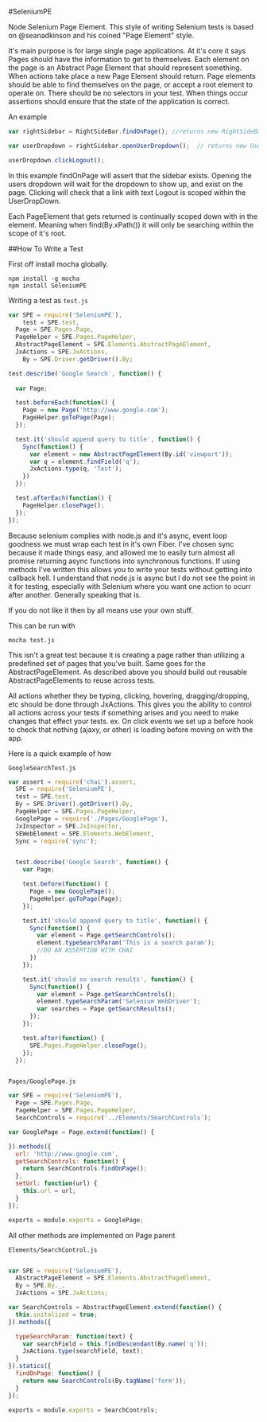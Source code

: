 #SeleniumPE

Node Selenium Page Element.
This style of writing Selenium tests is based on @seanadkinson and his coined "Page Element" style.

It's main purpose is for large single page applications.
At it's core it says Pages should have the information to get to themselves. 
Each element on the page is an Abstract Page Element that should represent something.
When actions take place a new Page Element should return.
Page elements should be able to find themselves on the page, or accept a root element to operate on.
There should be no selectors in your test.
When things occur assertions should ensure that the state of the application is correct.

An example

```javascript
var rightSidebar = RightSideBar.findOnPage(); //returns new RightSideBar();

var userDropdown = rightSidebar.openUserDropdown();  // returns new UserDropDown which extends DropDown

userDropdown.clickLogout();
````

In this example findOnPage will assert that the sidebar exists.
Opening the users dropdown will wait for the dropdown to show up, and exist on the page.
Clicking will check that a link with text Logout is scoped within the UserDropDown.

Each PageElement that gets returned is continually scoped down with in the element.
Meaning when find(By.xPath()) it will only be searching within the scope of it's root.

##How To Write a Test

First off install mocha globally.

```
npm install -g mocha
npm install SeleniumPE
```

Writing a test as `test.js`
```javascript
var SPE = require('SeleniumPE'),
	test = SPE.test,
  Page = SPE.Pages.Page,
  PageHelper = SPE.Pages.PageHelper,
  AbstractPageElement = SPE.Elements.AbstractPageElement,
  JxActions = SPE.JxActions,
	By = SPE.Driver.getDriver().By;

test.describe('Google Search', function() {
  
  var Page;

  test.beforeEach(function() {
  	Page = new Page('http://www.google.com');
  	PageHelper.goToPage(Page);
  });

  test.it('should append query to title', function() {
    Sync(function() {
      var element = new AbstractPageElement(By.id('viewport'));
      var q = element.findField('q');
      JxActions.type(q, 'Test');
    })
  });

  test.afterEach(function() { 
    PageHelper.closePage();
  });
});
```
Because selenium complies with node.js and it's async, event loop goodness we must wrap each test in it's own Fiber.
I've chosen sync because it made things easy, and allowed me to easily turn almost all promise returning async functions into synchronous functions.
If using methods I've written this allows you to write your tests without getting into callback hell. I understand that node.js is async but I do not see the point in it for testing, especially with Selenium where you want one action to ocurr after another. Generally speaking that is.

If you do not like it then by all means use your own stuff.

This can be run with

```
mocha test.js
```

This isn't a great test because it is creating a page rather than utilizing a predefined set of pages that you've built.
Same goes for the AbstractPageElement. As described above you should build out reusable AbstractPageElements to reuse across tests.

All actions whether they be typing, clicking, hovering, dragging/dropping, etc should be done through JxActions.
This gives you the ability to control all actions across your tests if something arises and you need to make changes that effect your tests.
ex. On click events we set up a before hook to check that nothing (ajaxy, or other) is loading before moving on with the app.


Here is a quick example of how 

`GoogleSearchTest.js`
```javascript
var assert = require('chai').assert,
  SPE = require('SeleniumPE'),
  test = SPE.test,
  By = SPE.Driver().getDriver().By,
  PageHelper = SPE.Pages.PageHelper,
  GooglePage = require('./Pages/GooglePage'),
  JxInspector = SPE.JxInspector,
  SEWebElement = SPE.Elements.WebElement,
  Sync = require('sync');


  test.describe('Google Search', function() {
    var Page;

    test.before(function() {
      Page = new GooglePage();
      PageHelper.goToPage(Page);
    });

    test.it('should append query to title', function() {
      Sync(function() {
        var element = Page.getSearchControls();
        element.typeSearchParam('This is a search param');
        //DO AN ASSERTION WITH CHAI
      })
    });

    test.it('should so search results', function() {
      Sync(function() {
        var element = Page.getSearchControls();
        element.typeSearchParam('Selenium WebDriver');
        var searches = Page.getSearchResults();
      });
    });

    test.after(function() { 
      SPE.Pages.PageHelper.closePage();
    });
  });



```


`Pages/GooglePage.js`
```javascript
var SPE = require('SeleniumPE'),
  Page = SPE.Pages.Page,
  PageHelper = SPE.Pages.PageHelper,
  SearchControls = require('../Elements/SearchControls');

var GooglePage = Page.extend(function() {

}).methods({
  url: 'http://www.google.com',
  getSearchControls: function() {
    return SearchControls.findOnPage();
  },
  setUrl: function(url) {
    this.url = url;
  }
});

exports = module.exports = GooglePage;
```
All other methods are implemented on Page parent

`Elements/SearchControl.js`
```javascript

var SPE = require('SeleniumPE'),
  AbstractPageElement = SPE.Elements.AbstractPageElement,
  By = SPE.By._,
  JxActions = SPE.JxActions;

var SearchControls = AbstractPageElement.extend(function() {
  this.initalized = true;
}).methods({

  typeSearchParam: function(text) {
    var searchField = this.findDescendant(By.name('q'));
    JxActions.type(searchField, text);
  }
}).statics({
  findOnPage: function() {
    return new SearchControls(By.tagName('form'));
  }
});

exports = module.exports = SearchControls;
```

